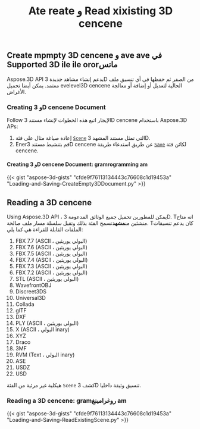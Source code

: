 ﻿---
title: Ate reate و Read xixisting 3D cencene
type: docs
weight: 10
url: /ar/python-net/create-and-read-an-existing-3d-scene/
description: Aspose.3D API يدعم إنشاء مشاهد جديدة 3D من الصفر ثم حفظها في أي تنسيق ملف معتمد. يمكن أيضا تحميل evelevel3D cencene الحالية لتعديل أو إضافة أو معالجة الأغراض.
---
## **Create mpmpty 3D cencene و ave ave في Supported 3D ile ile ororماتس**
Aspose.3D API يدعم إنشاء مشاهد جديدة 3D من الصفر ثم حفظها في أي تنسيق ملف معتمد. يمكن أيضا تحميل evelevel3D cencene الحالية لتعديل أو إضافة أو معالجة الأغراض.
### **Creating و 3D cencene Document**
Follow الإيجار اتبع هذه الخطوات لإنشاء مستند 3D cencene باستخدام Aspose.3D APs:

1. إعادة صياغة مثال على فئة [`Scene`](https://reference.aspose.com/3d/net/aspose.threed/scene) التي تمثل مستند المشهد 3D.
1. Enerقم بتنشيط مستند 3D cencene عن طريق استدعاء طريقة [`Save`](https://reference.aspose.com/3d/net/aspose.threed/scene/methods/save) لكائن فئة cencene.
#### **Creating و 3D cencene Document: gramrogramming am**


{{< gist "aspose-3d-gists" "cfde9f76113134443c76608c1d19453a" "Loading-and-Saving-CreateEmpty3DDocument.py" >}}
## **Reading a 3D cencene**
Using Aspose.3D API ، يمكن للمطورين تحميل جميع الوثائق المدعومة 3D. Tانه متاح منشئين من**مشهد**تسمح الفئة بذلك وتقبل سلسلة مسار ملف صالحة. Tكان يدعم تنسيقات الملفات القابلة للقراءة هي كما يلي:

1. FBX 7.7 (ASCII ، البولي يوريثين)
1. FBX 7.6 (ASCII ، البولي يوريثين)
1. FBX 7.5 (ASCII ، البولي يوريثين)
1. FBX 7.4 (ASCII ، البولي يوريثين)
1. FBX 7.3 (ASCII ، البولي يوريثين)
1. FBX 7.2 (ASCII ، البولي يوريثين)
1. STL (ASCII ، البولي يوريثين)
1. WavefrontOBJ
1. Discreet3DS
1. Universal3D
1. Collada
1. glTF
1. DXF
1. PLY (ASCII ، البولي يوريثين)
1. X (ASCII ، البولي inary)
1. XYZ
1. Draco
1. 3MF
1. RVM (Text ، البولي inary)
1. ASE
1. USDZ
1. USD

هيكلية غير مرئية من الفئة `Scene` كشف 3D تنسيق وثيقة داخليا.
### **Reading a 3D cencene: gramروغرامينغ am**
{{< gist "aspose-3d-gists" "cfde9f76113134443c76608c1d19453a" "Loading-and-Saving-ReadExistingScene.py" >}}
